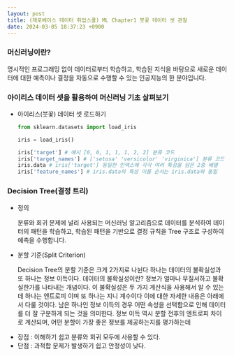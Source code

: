 ```yaml
---
layout: post
title: (제로베이스 데이터 취업스쿨) ML Chapter1 붓꽃 데이터 셋 관찰 
date: 2024-03-05 18:37:23 +0900
---
```

### 머신러닝이란?
<p class="sub">명시적인 프로그래밍 없이 데이터로부터 학습하고, 학습된 지식을 바탕으로 새로운 데이터에 대한 예측이나 결정을 자동으로 수행할 수 있는 인공지능의 한 분야입니다.</p>

 
### 아이리스 데이터 셋을 활용하여 머신러닝 기초 살펴보기
- 아이리스(붓꽃) 데이터 셋 로드하기
  ```python
  from sklearn.datasets import load_iris

  iris = load_iris()
  
  iris['target'] # 예시 [0, 0, 1, 1, 1, 2, 2] 분류 코드
  iris['target_names'] # ['setosa' 'versicolor' 'virginica'] 분류 코드 이름
  iris.data # iris['target'] 동일한 인덱스에 각각 여러 특성을 담은 2중 배열
  iris['feature_names'] # iris.data의 특성 이름 순서는 iris.data와 동일
  ```

### Decision Tree(결정 트리)
- 정의
  <p class="sub">분류와 회귀 문제에 널리 사용되는 머신러닝 알고리즘으로 데이터를 분석하여 데이터의 패턴을 학습하고, 학습된 패턴을 기반으로 결정 규칙을 Tree 구조로 구성하여 예측을 수행합니다.</p>
- 분할 기준(Split Criterion)
  <p class="sub">Decision Tree의 분할 기준은 크게 2가지로 나뉜다 하나는 데이터의 불확실성과 또 하나는 정보 이득이다. 데이터의 불확실성이란? 정보가 얼마나 무질서하고 불확실한가를 나타내는 개념이다. 이 불확실성은 두 가지 계산식을 사용해서 알 수 있는데 하나는 엔트로피 이며 또 하나는 지니 계수이다 이에 대한 자세한 내용은 아래에서 다룰 것이다. 남은 하나인 정보 이득의 경우 어떤 속성을 선택함으로 인해 데이터를 더 잘 구분하게 되는 것을 의미한다. 정보 이득 역시 분할 전후의 엔트로피 차이로 계산되며, 어떤 분할이 가장 좋은 정보를 제공하는지를 평가하는데</p>
- 장점 : 이해하기 쉽고 분류와 회귀 모두에 사용할 수 있다.
- 단점 : 과적합 문제가 발생하기 쉽고 안정성이 낮다.
  